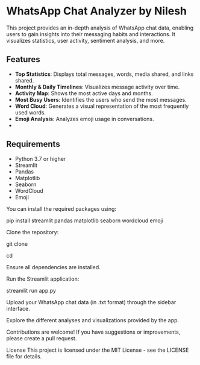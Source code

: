 # WhatsApp Chat Analyzer by Nilesh

This project provides an in-depth analysis of WhatsApp chat data, enabling users to gain insights into their messaging habits and interactions. It visualizes statistics, user activity, sentiment analysis, and more.

## Features

- **Top Statistics**: Displays total messages, words, media shared, and links shared.
- **Monthly & Daily Timelines**: Visualizes message activity over time.
- **Activity Map**: Shows the most active days and months.
- **Most Busy Users**: Identifies the users who send the most messages.
- **Word Cloud**: Generates a visual representation of the most frequently used words.
- **Emoji Analysis**: Analyzes emoji usage in conversations.
- 
## Requirements

- Python 3.7 or higher
- Streamlit
- Pandas
- Matplotlib
- Seaborn
- WordCloud
- Emoji

You can install the required packages using:

pip install streamlit pandas matplotlib seaborn wordcloud emoji

Clone the repository:


git clone <repository-url>

cd <repository-folder>

Ensure all dependencies are installed.

Run the Streamlit application:

streamlit run app.py

Upload your WhatsApp chat data (in .txt format) through the sidebar interface.

Explore the different analyses and visualizations provided by the app.

Contributions are welcome! If you have suggestions or improvements, please create a pull request.

License
This project is licensed under the MIT License - see the LICENSE file for details.
